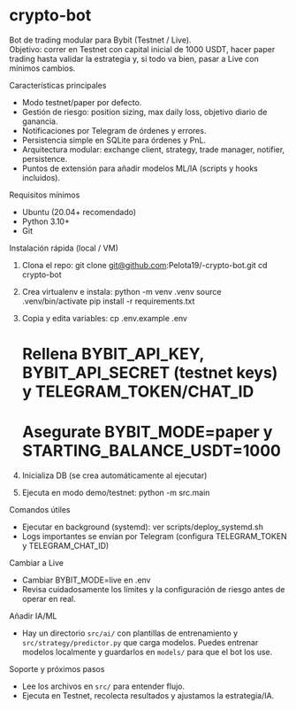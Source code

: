 # crypto-bot

Bot de trading modular para Bybit (Testnet / Live).  
Objetivo: correr en Testnet con capital inicial de 1000 USDT, hacer paper trading hasta validar la estrategia y, si todo va bien, pasar a Live con mínimos cambios.

Características principales
- Modo testnet/paper por defecto.
- Gestión de riesgo: position sizing, max daily loss, objetivo diario de ganancia.
- Notificaciones por Telegram de órdenes y errores.
- Persistencia simple en SQLite para órdenes y PnL.
- Arquitectura modular: exchange client, strategy, trade manager, notifier, persistence.
- Puntos de extensión para añadir modelos ML/IA (scripts y hooks incluidos).

Requisitos mínimos
- Ubuntu (20.04+ recomendado)
- Python 3.10+
- Git

Instalación rápida (local / VM)
1. Clona el repo:
   git clone git@github.com:Pelota19/-crypto-bot.git
   cd crypto-bot

2. Crea virtualenv e instala:
   python -m venv .venv
   source .venv/bin/activate
   pip install -r requirements.txt

3. Copia y edita variables:
   cp .env.example .env
   # Rellena BYBIT_API_KEY, BYBIT_API_SECRET (testnet keys) y TELEGRAM_TOKEN/CHAT_ID
   # Asegurate BYBIT_MODE=paper y STARTING_BALANCE_USDT=1000

4. Inicializa DB (se crea automáticamente al ejecutar)

5. Ejecuta en modo demo/testnet:
   python -m src.main

Comandos útiles
- Ejecutar en background (systemd): ver scripts/deploy_systemd.sh
- Logs importantes se envían por Telegram (configura TELEGRAM_TOKEN y TELEGRAM_CHAT_ID)

Cambiar a Live
- Cambiar BYBIT_MODE=live en .env
- Revisa cuidadosamente los límites y la configuración de riesgo antes de operar en real.

Añadir IA/ML
- Hay un directorio `src/ai/` con plantillas de entrenamiento y `src/strategy/predictor.py` que carga modelos. Puedes entrenar modelos localmente y guardarlos en `models/` para que el bot los use.

Soporte y próximos pasos
- Lee los archivos en `src/` para entender flujo.
- Ejecuta en Testnet, recolecta resultados y ajustamos la estrategia/IA.
